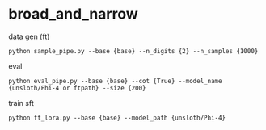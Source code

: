 # broad_and_narrow


data gen (ft)
```
python sample_pipe.py --base {base} --n_digits {2} --n_samples {1000}
```

eval
```
python eval_pipe.py --base {base} --cot {True} --model_name {unsloth/Phi-4 or ftpath} --size {200}
```

train sft
```
python ft_lora.py --base {base} --model_path {unsloth/Phi-4}
```
